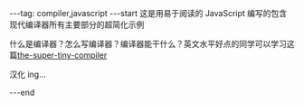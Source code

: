 ---tag: compiler,javascript
---start
这是用易于阅读的 JavaScript 编写的包含现代编译器所有主要部分的超简化示例

什么是编译器？怎么写编译器？编译器能干什么？英文水平好点的同学可以学习这篇[the-super-tiny-compiler](https://github.com/jamiebuilds/the-super-tiny-compiler)

汉化 ing...

---end
